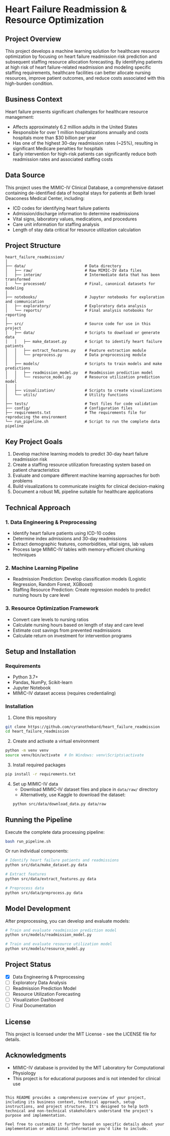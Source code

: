 # Heart Failure Readmission & Resource Optimization

## Project Overview

This project develops a machine learning solution for healthcare resource optimization by focusing on heart failure readmission risk prediction and subsequent staffing resource allocation forecasting. By identifying patients at high risk of heart failure-related readmission and modeling specific staffing requirements, healthcare facilities can better allocate nursing resources, improve patient outcomes, and reduce costs associated with this high-burden condition.

## Business Context

Heart failure presents significant challenges for healthcare resource management:
- Affects approximately 6.2 million adults in the United States
- Responsible for over 1 million hospitalizations annually and costs hospitals more than $30 billion per year
- Has one of the highest 30-day readmission rates (~25%), resulting in significant Medicare penalties for hospitals
- Early intervention for high-risk patients can significantly reduce both readmission rates and associated staffing costs

## Data Source

This project uses the MIMIC-IV Clinical Database, a comprehensive dataset containing de-identified data of hospital stays for patients at Beth Israel Deaconess Medical Center, including:
- ICD codes for identifying heart failure patients
- Admission/discharge information to determine readmissions
- Vital signs, laboratory values, medications, and procedures
- Care unit information for staffing analysis
- Length of stay data critical for resource utilization calculation

## Project Structure

```
heart_failure_readmission/
│
├── data/                          # Data directory
│   ├── raw/                       # Raw MIMIC-IV data files
│   ├── interim/                   # Intermediate data that has been transformed
│   └── processed/                 # Final, canonical datasets for modeling
│
├── notebooks/                     # Jupyter notebooks for exploration and communication
│   ├── exploratory/               # Exploratory data analysis
│   └── reports/                   # Final analysis notebooks for reporting
│
├── src/                           # Source code for use in this project
│   ├── data/                      # Scripts to download or generate data
│   │   ├── make_dataset.py        # Script to identify heart failure patients
│   │   ├── extract_features.py    # Feature extraction module
│   │   └── preprocess.py          # Data preprocessing module
│   │
│   ├── models/                    # Scripts to train models and make predictions
│   │   ├── readmission_model.py   # Readmission prediction model
│   │   └── resource_model.py      # Resource utilization prediction model
│   │
│   ├── visualization/             # Scripts to create visualizations
│   └── utils/                     # Utility functions
│
├── tests/                         # Test files for code validation
├── config/                        # Configuration files
├── requirements.txt               # The requirements file for reproducing the environment
└── run_pipeline.sh                # Script to run the complete data pipeline
```

## Key Project Goals

1. Develop machine learning models to predict 30-day heart failure readmission risk
2. Create a staffing resource utilization forecasting system based on patient characteristics
3. Evaluate and compare different machine learning approaches for both problems
4. Build visualizations to communicate insights for clinical decision-making
5. Document a robust ML pipeline suitable for healthcare applications

## Technical Approach

### 1. Data Engineering & Preprocessing

- Identify heart failure patients using ICD-10 codes
- Determine index admissions and 30-day readmissions
- Extract demographic features, comorbidities, vital signs, lab values
- Process large MIMIC-IV tables with memory-efficient chunking techniques

### 2. Machine Learning Pipeline

- Readmission Prediction: Develop classification models (Logistic Regression, Random Forest, XGBoost)
- Staffing Resource Prediction: Create regression models to predict nursing hours by care level

### 3. Resource Optimization Framework

- Convert care levels to nursing ratios
- Calculate nursing hours based on length of stay and care level
- Estimate cost savings from prevented readmissions
- Calculate return on investment for intervention programs

## Setup and Installation

### Requirements

- Python 3.7+
- Pandas, NumPy, Scikit-learn
- Jupyter Notebook
- MIMIC-IV dataset access (requires credentialing)

### Installation

1. Clone this repository
```bash
git clone https://github.com/cyranothebard/heart_failure_readmission
cd heart_failure_readmission
```

2. Create and activate a virtual environment
```bash
python -m venv venv
source venv/bin/activate  # On Windows: venv\Scripts\activate
```

3. Install required packages
```bash
pip install -r requirements.txt
```

4. Set up MIMIC-IV data
   - Download MIMIC-IV dataset files and place in `data/raw/` directory
   - Alternatively, use Kaggle to download the dataset:
   ```bash
   python src/data/download_data.py data/raw
   ```

## Running the Pipeline

Execute the complete data processing pipeline:
```bash
bash run_pipeline.sh
```

Or run individual components:
```bash
# Identify heart failure patients and readmissions
python src/data/make_dataset.py data

# Extract features
python src/data/extract_features.py data

# Preprocess data
python src/data/preprocess.py data
```

## Model Development

After preprocessing, you can develop and evaluate models:
```bash
# Train and evaluate readmission prediction model
python src/models/readmission_model.py

# Train and evaluate resource utilization model
python src/models/resource_model.py
```

## Project Status

- [x] Data Engineering & Preprocessing
- [ ] Exploratory Data Analysis
- [ ] Readmission Prediction Model
- [ ] Resource Utilization Forecasting
- [ ] Visualization Dashboard
- [ ] Final Documentation

## License

This project is licensed under the MIT License - see the LICENSE file for details.

## Acknowledgments

- MIMIC-IV database is provided by the MIT Laboratory for Computational Physiology
- This project is for educational purposes and is not intended for clinical use
```

This README provides a comprehensive overview of your project, including its business context, technical approach, setup instructions, and project structure. It's designed to help both technical and non-technical stakeholders understand the project's purpose and implementation.

Feel free to customize it further based on specific details about your implementation or additional information you'd like to include.
